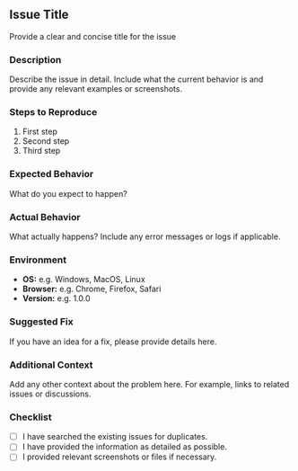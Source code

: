 ## Issue Title
Provide a clear and concise title for the issue

### Description
Describe the issue in detail. Include what the current behavior is and provide any relevant examples or screenshots.

### Steps to Reproduce
1. First step
2. Second step
3. Third step

### Expected Behavior
What do you expect to happen?

### Actual Behavior
What actually happens? Include any error messages or logs if applicable.

### Environment
- **OS:** e.g. Windows, MacOS, Linux
- **Browser:** e.g. Chrome, Firefox, Safari
- **Version:** e.g. 1.0.0

### Suggested Fix
If you have an idea for a fix, please provide details here.

### Additional Context
Add any other context about the problem here. For example, links to related issues or discussions.

### Checklist
- [ ] I have searched the existing issues for duplicates.
- [ ] I have provided the information as detailed as possible.
- [ ] I provided relevant screenshots or files if necessary.
